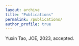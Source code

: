 ```yaml
---
layout: archive
title: "Publications"
permalink: /publications/
author_profile: true
---
```


Yuxin Tao, JOE, 2023, accepted.
